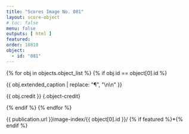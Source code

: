```yaml
---
title: "Scores Image No. 081"
layout: score-object
# toc: false
menu: false
outputs: [ html ]
featured: 
order: 10810
object:
  - id: "081"
---
```


{% for obj in objects.object_list %}
{% if obj.id == object[0].id %}

{{ obj.extended_caption | replace: "¶", "\n\n" }}

{{ obj.credit }} {.object-credit}

{% endif %}
{% endfor %}

<div class="object-credit object-url is-print-only">

{{ publication.url }}image-index/{{ object[0].id }}/ {% if featured %}*{% endif %}

</div>
